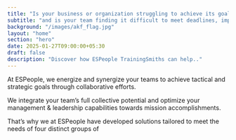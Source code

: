 ```yaml
---
title: "Is your business or organization struggling to achieve its goals and energize your team?"
subtitle: "and is your team finding it difficult to meet deadlines, improve productivity, and stay aligned...?"
background: "/images/akf_flag.jpg"
layout: "home"
section: "hero"
date: 2025-01-27T09:00:00+05:30
draft: false
description: "Discover how ESPeople TrainingSmiths can help.."
---
```


At ESPeople, we energize and synergize your teams to achieve tactical and strategic goals through collaborative efforts.

We integrate your team’s full collective potential and optimize your management & leadership capabilities towards mission accomplishments.

That’s why we at ESPeople have developed solutions tailored to meet the needs of four distinct groups of